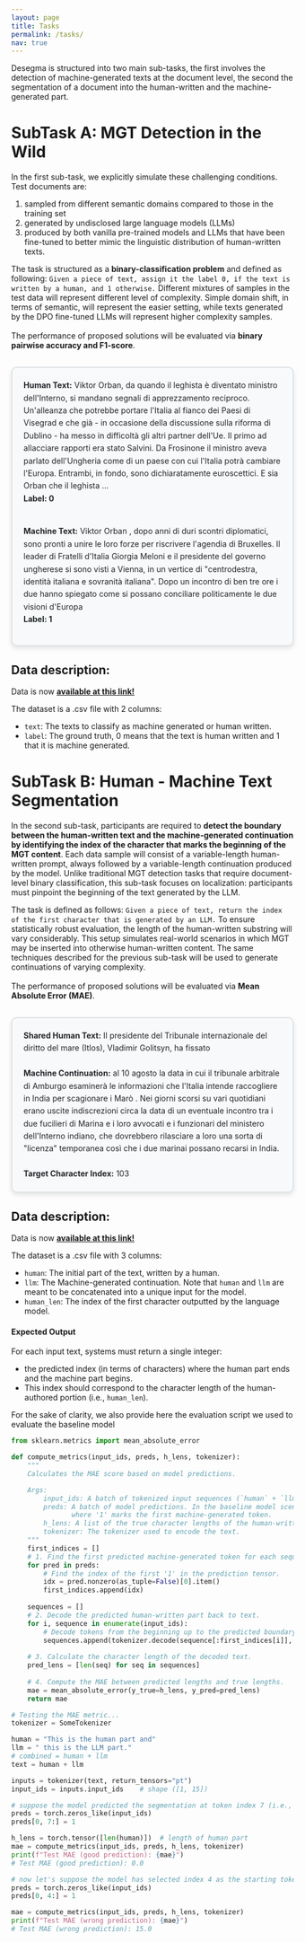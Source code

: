 ```yaml
---
layout: page 
title: Tasks
permalink: /tasks/
nav: true
---
```


<style>
    .subtask-a {
        /* font-size: 16px; */
        background-color: #f8f9fa;
        border: 2px solid #dee2e6;
        border-radius: 10px;
        padding: 20px;
        margin: 30px auto;
        max-width: 800px;
        box-shadow: 0 4px 8px rgba(0, 0, 0, 0.1);
        text-align: left;
        line-height: 1.6;
        color: #212529;
    }

    /* Dark mode styles */
    [data-theme="dark"] .subtask-a {
        background-color: #343a40;
        border-color: #495057;
        color: #f8f9fa;
        box-shadow: 0 4px 8px rgba(0, 0, 0, 0.3);
    }
</style>

Desegma is structured into two main sub-tasks, the first involves the detection of machine-generated texts at the document level, the second the segmentation of a document into the human-written and the machine-generated part.

# SubTask A: MGT Detection in the Wild
In the first sub-task, we explicitly simulate these challenging conditions. Test documents are:

1. sampled from different semantic domains compared to those in the training set
2. generated by undisclosed large language models (LLMs)
3. produced by both vanilla pre-trained models and LLMs that have been fine-tuned to better mimic the linguistic distribution of human-written texts.

The task is structured as a <b>binary-classification problem</b> and defined as following: ``Given a piece of text, assign it the label 0, if the text is written by a human, and 1 otherwise.``
Different mixtures of samples in the test data will represent different level of complexity. Simple domain shift, in terms of semantic, will represent the easier setting, while texts generated by the DPO fine-tuned LLMs will represent higher complexity samples.
<br>
<br>
The performance of proposed solutions will be evaluated via <b>binary pairwise accuracy and F1-score</b>.

<div class="subtask-a">
<b>Human Text:</b> Viktor Orban, da quando il leghista è diventato ministro dell'Interno, si mandano segnali di apprezzamento reciproco. Un'alleanza che potrebbe portare l'Italia al fianco dei Paesi di Visegrad e che già - in occasione della discussione sulla riforma di Dublino - ha messo in difficoltà gli altri partner dell'Ue. Il primo ad allacciare rapporti era stato Salvini. Da Frosinone il ministro aveva parlato dell'Ungheria come di un paese con cui l'Italia potrà cambiare l'Europa. Entrambi, in fondo, sono dichiaratamente euroscettici. E sia Orban che il leghista ...
<br>
<b>Label: 0</b>

<br>
<br>

<b>Machine Text:</b> Viktor Orban , dopo anni di duri scontri diplomatici, sono pronti a unire le loro forze per riscrivere l'agendia di Bruxelles. Il leader di Fratelli d'Italia Giorgia Meloni e il presidente del governo ungherese si sono visti a Vienna, in un vertice di "centrodestra, identità italiana e sovranità italiana". Dopo un incontro di ben tre ore i due hanno spiegato come si possano conciliare politicamente le due visioni d'Europa 
<br>
<b>Label: 1</b>
</div>

##  Data description: 

Data is now <b>[available at this link!](https://drive.google.com/file/d/1d3qIT4acxohlRC-kwIpRPcd1q-wR3uYd/view?usp=drive_link)</b>

The dataset is a .csv file with 2 columns:
 - `text`: The texts to classify as machine generated or human written.
 - `label`: The ground truth, 0 means that the text is human written and 1 that it is machine generated.

# SubTask B: Human - Machine Text Segmentation
In the second sub-task, participants are required to <b>detect the boundary between the human-written text and the machine-generated continuation by identifying the index of the character that marks the beginning of the MGT content</b>. Each data sample will consist of a variable-length human-written prompt, always followed by a variable-length continuation produced by the model.
Unlike traditional MGT detection tasks that require document-level binary classification, this sub-task focuses on localization: participants must pinpoint 
the beginning of the text generated by the LLM.

The task is defined as follows: ``Given a piece of text, return the index of the first character that is generated by an LLM.`` To ensure statistically robust evaluation, the length of the human-written substring will vary considerably.
This setup simulates real-world scenarios in which MGT may be inserted into otherwise human-written content. The same techniques described for the previous sub-task will be used to generate continuations of varying complexity.
<br>
<br>
The performance of proposed solutions will be evaluated via <b>Mean Absolute Error (MAE)</b>.

<div class="subtask-a">
<b>Shared Human Text:</b> Il presidente del Tribunale internazionale del diritto del mare (Itlos), Vladimir Golitsyn, ha fissato
<br>
<br>
<b>Machine Continuation:</b> al 10 agosto la data in cui il tribunale arbitrale di Amburgo esaminerà le informazioni che l'Italia intende raccogliere in India per scagionare i Marò . Nei giorni scorsi su vari quotidiani erano uscite indiscrezioni circa la data di un eventuale incontro tra i due fucilieri di Marina e i loro avvocati e i funzionari del ministero dell'Interno indiano, che dovrebbero rilasciare a loro una sorta di "licenza" temporanea così che i due marinai possano recarsi in India. 

<br>
<br>
<b>Target Character Index:</b> 103 
</div>

##  Data description: 

Data is now <b>[available at this link!](https://drive.google.com/file/d/186tt5c7k7VYLHgyXIsqZACK7Qa_b5EPY/view?usp=drive_link)</b>

The dataset is a .csv file with 3 columns:
- `human`: The initial part of the text, written by a human.
- `llm`: The Machine-generated continuation. Note that `human` and `llm` are meant to be concatenated into a unique input for the model.
- `human_len`: The index of the first character outputted by the language model.

#### Expected Output
For each input text, systems must return a single integer:
- the predicted index (in terms of characters) where the human part ends and the machine part begins.
- This index should correspond to the character length of the human-authored portion (i.e., `human_len`).

For the sake of clarity, we also provide here the evaluation script we used to evaluate the baseline model

```python
from sklearn.metrics import mean_absolute_error

def compute_metrics(input_ids, preds, h_lens, tokenizer):
    """
    Calculates the MAE score based on model predictions.

    Args:
        input_ids: A batch of tokenized input sequences (`human` + `llm` cols, of the csv data).
        preds: A batch of model predictions. In the baseline model scenario, this is a binary tensor 
               where '1' marks the first machine-generated token.
        h_lens: A list of the true character lengths of the human-written texts (i.e., `human_len`).
        tokenizer: The tokenizer used to encode the text.
    """
    first_indices = []
    # 1. Find the first predicted machine-generated token for each sequence.
    for pred in preds:
        # Find the index of the first '1' in the prediction tensor.
        idx = pred.nonzero(as_tuple=False)[0].item()
        first_indices.append(idx)
    
    sequences = []
    # 2. Decode the predicted human-written part back to text.
    for i, sequence in enumerate(input_ids):
        # Decode tokens from the beginning up to the predicted boundary.
        sequences.append(tokenizer.decode(sequence[:first_indices[i]], skip_special_tokens=True))
    
    # 3. Calculate the character length of the decoded text.
    pred_lens = [len(seq) for seq in sequences]
    
    # 4. Compute the MAE between predicted lengths and true lengths.
    mae = mean_absolute_error(y_true=h_lens, y_pred=pred_lens)
    return mae

# Testing the MAE metric...
tokenizer = SomeTokenizer

human = "This is the human part and"
llm = " this is the LLM part."
# combined = human + llm
text = human + llm

inputs = tokenizer(text, return_tensors="pt")
input_ids = inputs.input_ids    # shape ([1, 15])

# suppose the model predicted the segmentation at token index 7 (i.e., perfect prediction)
preds = torch.zeros_like(input_ids)
preds[0, 7:] = 1

h_lens = torch.tensor([len(human)])  # length of human part
mae = compute_metrics(input_ids, preds, h_lens, tokenizer)
print(f"Test MAE (good prediction): {mae}")
# Test MAE (good prediction): 0.0

# now let's suppose the model has selected index 4 as the starting token of the LLM part
preds = torch.zeros_like(input_ids)
preds[0, 4:] = 1

mae = compute_metrics(input_ids, preds, h_lens, tokenizer)
print(f"Test MAE (wrong prediction): {mae}")
# Test MAE (wrong prediction): 15.0
```
